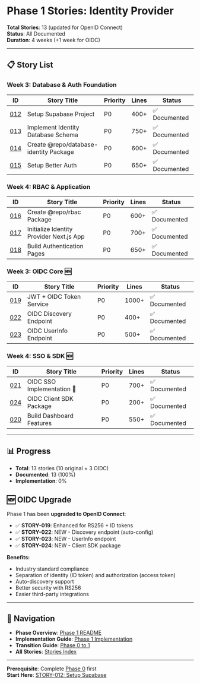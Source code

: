 # Phase 1 Stories: Identity Provider

**Total Stories**: 13 (updated for OpenID Connect)  
**Status**: All Documented  
**Duration**: 4 weeks (+1 week for OIDC)

---

## 📋 Story List

### Week 3: Database & Auth Foundation

| ID | Story Title | Priority | Lines | Status |
|----|-------------|----------|-------|--------|
| [012](./STORY-012-setup-supabase.md) | Setup Supabase Project | P0 | 400+ | ✅ Documented |
| [013](./STORY-013-implement-identity-database-schema.md) | Implement Identity Database Schema | P0 | 750+ | ✅ Documented |
| [014](./STORY-014-create-database-package.md) | Create @repo/database-identity Package | P0 | 600+ | ✅ Documented |
| [015](./STORY-015-setup-better-auth.md) | Setup Better Auth | P0 | 650+ | ✅ Documented |

### Week 4: RBAC & Application

| ID | Story Title | Priority | Lines | Status |
|----|-------------|----------|-------|--------|
| [016](./STORY-016-create-rbac-package.md) | Create @repo/rbac Package | P0 | 600+ | ✅ Documented |
| [017](./STORY-017-initialize-idp-nextjs-app.md) | Initialize Identity Provider Next.js App | P0 | 700+ | ✅ Documented |
| [018](./STORY-018-build-auth-pages.md) | Build Authentication Pages | P0 | 650+ | ✅ Documented |

### Week 3: OIDC Core 🆕

| ID | Story Title | Priority | Lines | Status |
|----|-------------|----------|-------|--------|
| [019](./STORY-019-implement-jwt-oidc-service.md) | JWT + OIDC Token Service | P0 | 1000+ | ✅ Documented |
| [022](./STORY-022-oidc-discovery-endpoint.md) | OIDC Discovery Endpoint | P0 | 400+ | ✅ Documented |
| [023](./STORY-023-oidc-userinfo-endpoint.md) | OIDC UserInfo Endpoint | P0 | 500+ | ✅ Documented |

### Week 4: SSO & SDK 🆕

| ID | Story Title | Priority | Lines | Status |
|----|-------------|----------|-------|--------|
| [021](./STORY-021-implement-sso.md) | OIDC SSO Implementation 🎉 | P0 | 700+ | ✅ Documented |
| [024](./STORY-024-oidc-client-sdk.md) | OIDC Client SDK Package | P0 | 200+ | ✅ Documented |
| [020](./STORY-020-build-dashboard-features.md) | Build Dashboard Features | P0 | 550+ | ✅ Documented |

---

## 📊 Progress

- **Total**: 13 stories (10 original + 3 OIDC)
- **Documented**: 13 (100%)
- **Implementation**: 0%

## 🆕 OIDC Upgrade

Phase 1 has been **upgraded to OpenID Connect**:
- ✅ **STORY-019**: Enhanced for RS256 + ID tokens
- ✅ **STORY-022**: NEW - Discovery endpoint (auto-config)
- ✅ **STORY-023**: NEW - UserInfo endpoint
- ✅ **STORY-024**: NEW - Client SDK package

**Benefits:**
- Industry standard compliance
- Separation of identity (ID token) and authorization (access token)
- Auto-discovery support
- Better security with RS256
- Easier third-party integrations

---

## 🔗 Navigation

- **Phase Overview**: [Phase 1 README](../../phases/phase-01-identity-provider/README.md)
- **Implementation Guide**: [Phase 1 Implementation](../../phases/phase-01-identity-provider/IMPLEMENTATION.md)
- **Transition Guide**: [Phase 0 to 1](../../phases/transitions/phase-00-to-01.md)
- **All Stories**: [Stories Index](../README.md)

---

**Prerequisite**: Complete [Phase 0](../phase-00-foundation/) first  
**Start Here**: [STORY-012: Setup Supabase](./STORY-012-setup-supabase.md)
